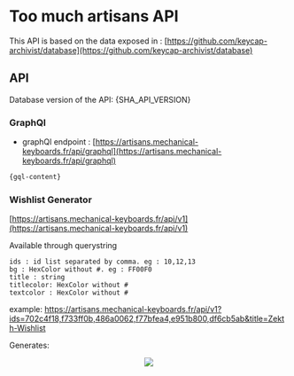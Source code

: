 # Too much artisans API

This API is based on the data exposed in : [https://github.com/keycap-archivist/database](https://github.com/keycap-archivist/database)

## API

Database version of the API: {SHA_API_VERSION}

### GraphQl

- graphQl endpoint : [https://artisans.mechanical-keyboards.fr/api/graphql](https://artisans.mechanical-keyboards.fr/api/graphql)

```graphql
{gql-content}
```

### Wishlist Generator

[https://artisans.mechanical-keyboards.fr/api/v1](https://artisans.mechanical-keyboards.fr/api/v1)

Available through querystring

```
ids : id list separated by comma. eg : 10,12,13
bg : HexColor without #. eg : FF00F0
title : string
titlecolor: HexColor without #
textcolor : HexColor without #
```

example: https://artisans.mechanical-keyboards.fr/api/v1?ids=702c4f18,f733ff0b,486a0062,f77bfea4,e951b800,df6cb5ab&title=Zekth-Wishlist

Generates:

<center>
<img src="https://artisans.mechanical-keyboards.fr/api/v1?ids=702c4f18,f733ff0b,486a0062,f77bfea4,e951b800,df6cb5ab&title=Zekth-Wishlist">
</center>
